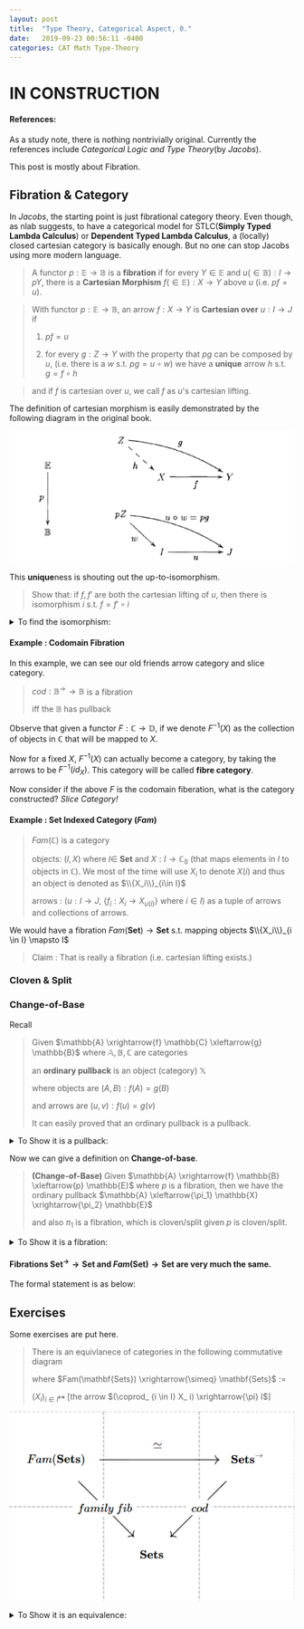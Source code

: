 ```yaml
---
layout: post
title:  "Type Theory, Categorical Aspect, 0."
date:   2019-09-23 00:56:11 -0400
categories: CAT Math Type-Theory
---
```


# IN CONSTRUCTION

#### References:
As a study note, there is nothing nontrivially original. Currently the references include *Categorical Logic and Type Theory*(by *Jacobs*). 

This post is mostly about Fibration.

## Fibration & Category

In *Jacobs*, the starting point is just fibrational category theory. Even though, as nlab suggests, to have a categorical model for STLC(**Simply Typed Lambda Calculus**) or **Dependent Typed Lambda Calculus**, a (locally) closed cartesian category is basically enough. But no one can stop Jacobs using more modern language.



> A functor $p:\mathbb{E} \rightarrow \mathbb{B}$ is a **fibration** if for every $Y \in \mathbb{E}$ and $u (\in \mathbb{B}): I \rightarrow pY$, there is a **Cartesian Morphism** $f (\in \mathbb{E}):X\rightarrow Y$ above $u$ (i.e. $pf = u$).

> With functor $p:\mathbb{E} \rightarrow \mathbb{B}$, an arrow $f:X\rightarrow Y$ is **Cartesian over** $u :I \rightarrow J$ if 
> 
> 1. $pf = u$
> 
> 2. for every $g: Z \rightarrow Y$ with the property that $pg$ can be composed by $u$, (i.e. there is a $w$ s.t. $pg = u \circ w$)
>       we have a **unique** arrow $h$ s.t. $g = f \circ h$

> and if $f$ is cartesian over $u$, we call $f$ as $u$'s cartesian lifting.

The definition of cartesian morphism is easily demonstrated by the following diagram in the original book.

![](/assets/img/2019-09-22-15-48-39.png)



This **unique**ness is shouting out the up-to-isomorphism.

> Show that: if $f,f'$ are both the cartesian lifting of $u$, then there is isomorphism $i$ s.t. $f = f' \circ i$

<details>
    <summary>To find the isomorphism:</summary>
    <p>

    </p>
</details>


#### Example : Codomain Fibration

In this example, we can see our old friends arrow category and slice category.


> $cod: \mathbb{B}^\rightarrow \rightarrow \mathbb{B}$ is a fibration 
> 
> iff the $\mathbb{B}$ has pullback


Observe that given a functor $F:{\mathbb{C}} \rightarrow \mathbb{D}$, if we denote $F^{-1}(X)$ as the collection of objects in $\mathbb{C}$ that will be mapped to $X$. 

Now for a fixed $X$, $F^{-1}(X)$ can actually become a category, by taking the arrows to be $F^{-1}(id_X)$. This category will be called **fibre category**.

Now consider if the above $F$ is the codomain fiberation, what is the category constructed? *Slice Category!*

#### Example : Set Indexed Category ($Fam$) 

> $Fam(\mathbb{C})$ is a category
> 
> objects: $(I,X)$ where $I \in$ **Set** and $X: I \rightarrow  \mathbb{C_0}$ (that maps elements in $I$ to objects in $\mathbb{C}$). We most of the time will use $X_i$ to denote $X(i)$ and thus an object is denoted as $\\{X_i\\}_{i\in I}$ 
> 
> arrows : $(u: I \rightarrow J$, {$f_i: X_i \rightarrow X_{u(i)}$} where $i \in I$) as a tuple of arrows and collections of arrows.

We would have a fibration $Fam(\mathbf{Set}) \rightarrow \mathbf{Set}$ s.t. mapping objects $\\{X_i\\}_{i \in I} \mapsto I$

> Claim : That is really a fibration (i.e. cartesian lifting exists.)


### Cloven & Split

### Change-of-Base

Recall

> Given $\mathbb{A} \xrightarrow{f} \mathbb{C} \xleftarrow{g} \mathbb{B}$ where $\mathbb{A}, \mathbb{B}, \mathbb{C}$ are categories
> 
>  an **ordinary pullback** is an object (category) $\mathbb{X}$ 
> 
>  where objects are ${(A, B): f(A) = g(B)}$
>  
>  and arrows are ${(u,v): f(u) = g(v)}$
> 
>  It can easily proved that an ordinary pullback is a pullback.

<details>
    <summary>To Show it is a pullback:</summary>
    <p>

    </p>
</details>

Now we can give a definition on **Change-of-base**.

> **(Change-of-Base)** Given $\mathbb{A} \xrightarrow{f} \mathbb{B} \xleftarrow{p} \mathbb{E}$ where $p$ is a fibration,
> then we have the ordinary pullback $\mathbb{A} \xleftarrow{\pi_1} \mathbb{X} \xrightarrow{\pi_2} \mathbb{E}$ 
> 
> and also $\pi_1$ is a fibration, which is cloven/split given $p$ is cloven/split.

<details>
    <summary>To Show it is a fibration:</summary>
    <p>

    </p>
</details>

#### Fibrations $\mathbf{Set}^\rightarrow \rightarrow \mathbf{Set}$ and $Fam(\mathbf{Set}) \rightarrow \mathbf{Set}$ are very much the same.

The formal statement is as below:

## Exercises

Some exercises are put here. 

> There is an equivlanece of categories in the following commutative diagram
> 
> where $Fam(\mathbf{Sets}) \xrightarrow{\simeq} \mathbf{Sets}$ := 
> 
> $(X_ i)_ {i \in I} \mapsto$ [the arrow $(\coprod_ {i \in I} X_ i) \xrightarrow{\pi} I$] 

![](/assets/img/2019-09-29-17-51-13.png)

<details>
    <summary>To Show it is an equivalence:</summary>

        Denote the mapping $Fam(\mathbf{Sets}) \xrightarrow{\simeq} \mathbf{Sets}$ as $F$,

        <br/>
        
        Denote the mapping [the arrow $X \xrightarrow{f} I$] $ \mapsto (f^{-1}(i))_ {i \in I}$ as $G$

        <br/>

        Let $F$ become a functor by throwing the arrow $(u, (f_ i: X_ i \rightarrow Y_ {u(i)})_ {i \in I})$ to $(\coprod_ {i \in I}f_i, u)$. For the former one (in the tuple), it is obviously mapping $\coprod X$ to $\coprod Y$. It is easy to check commutativity and see that is an arrow in the arrow category and thus $F$ is a functor.

        <br/>

        Let $G$ become a functor by throwing the commutative arrow (in the arrow category) $(v:X\rightarrow Y, u:I \rightarrow J)$ to $(u, (v)_ {i \in I})$ since it is easy to prove $v : f^{-1}(i) \rightarrow g^{-1}(u(i))$

        <br/>

        Now we have to give $\eta : G\circ F \rightarrow Id$ and $\gamma :F \circ G \rightarrow Id$.

        Given $(X_ i)_{i \in I}$, $\eta((X_ i)_{i \in I}) : G(F((X_ i)_{i \in I})) \rightarrow (X_ i)_{i \in I} = (i, X_ i)_{i \in I} \rightarrow (X_ i)_{i \in I}$. Thus $\eta(X) = \pi_2$.

        <br/>

        Given $X \xrightarrow{f} I$, $\gamma(f): F(G(f)) \rightarrow f = [\coprod_ {i \in I} f^{-1}(i) \rightarrow I] \rightarrow [X \xrightarrow{f} I]$.
        Thus $\gamma(f) = (\pi_2, id)$

        <br/>

        Now we need to check commutativity for the natrual transformations.

        <!-- ![](/assets/img/2019-09-30-21-24-50.png) -->
        <!-- <img src="/assets/img/2019-09-30-21-24-50.png"> -->
         <img src="/assets/img/2019-09-30-21-48-03.png">
        <br/>

        The other one is similar.

</details>